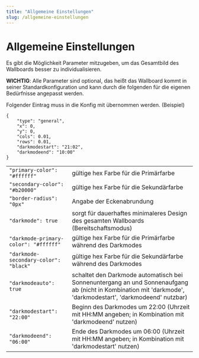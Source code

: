 ```yaml
---
title: "Allgemeine Einstellungen"
slug: /allgemeine-einstellungen
---
```


# Allgemeine Einstellungen

Es gibt die Möglichkeit Parameter mitzugeben, um das Gesamtbild des Wallboards besser zu individualisieren.



**WICHTIG**: Alle Parameter sind optional, das heißt das Wallboard kommt in seiner Standardkonfiguration und kann durch die folgenden für die eigenen Bedürfnisse angepasst werden.



Folgender Eintrag muss in die Konfig mit übernommen werden. (Beispiel)



```
{
    "type": "general",
    "x": 0,
    "y": 0,
    "cols": 0.01,
    "rows": 0.01,
    "darkmodestart": "21:02",
    "darkmodeend": "10:00"
}
```




|  |  |
| --- | --- |
| `"primary-color": "#ffffff"` | gültige hex Farbe für die Primärfarbe |
| `"secondary-color": "#b20000"` | gültige hex Farbe für die Sekundärfarbe |
| `"border-radius": "0px"` | Angabe der Eckenabrundung |
| `"darkmode": true` | sorgt für dauerhaftes minimaleres Design des gesamten Wallboards (Bereitschaftsmodus) |
| `"darkmode-primary-color": "#ffffff"` | gültige hex Farbe für die Primärfarbe während des Darkmodes |
| `"darkmode-secondary-color": "black"` | gültige hex Farbe für die Sekundärfarbe während des Darkmodes |
| `"darkmodeauto": true` | schaltet den Darkmode automatisch bei Sonnenuntergang an und Sonnenaufgang ab (nicht in Kombination mit 'darkmode', 'darkmodestart', 'darkmodeend' nutzbar) |
| `"darkmodestart": "22:00"` | Beginn des Darkmodes um 22:00 (Uhrzeit mit HH:MM angeben; in Kombination mit 'darkmodeend' nutzen) |
| `"darkmodeend": "06:00"` | Ende des Darkmodes um 06:00 (Uhrzeit mit HH:MM angeben; in Kombination mit 'darkmodestart' nutzen) |